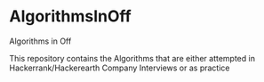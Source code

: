 # AlgorithmsInOff
Algorithms in Off


This repository contains the Algorithms that are either attempted in Hackerrank/Hackerearth Company Interviews or as practice
